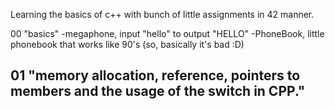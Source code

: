 Learning the basics of c++ with bunch of little assignments in 42 manner.

00
  "basics"
 -megaphone, input "hello" to output "HELLO"
 -PhoneBook, little phonebook that works like 90's (so, basically it's bad :D)

01
  "memory allocation, reference, pointers to members and the usage of the switch in CPP."
  -
